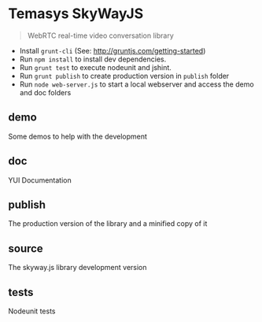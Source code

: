 # Temasys SkyWayJS

> WebRTC real-time video conversation library

- Install `grunt-cli` (See: http://gruntjs.com/getting-started)
- Run `npm install` to install dev dependencies.
- Run `grunt test` to execute nodeunit and jshint.
- Run `grunt publish` to create production version in `publish` folder
- Run `node web-server.js` to start a local webserver and access the demo and doc folders


## demo

Some demos to help with the development


## doc

YUI Documentation


## publish

The production version of the library and a minified copy of it


## source

The skyway.js library development version


## tests

Nodeunit tests
